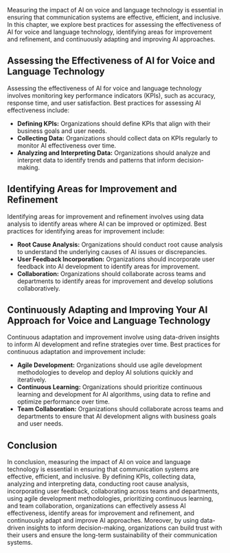 
Measuring the impact of AI on voice and language technology is essential in ensuring that communication systems are effective, efficient, and inclusive. In this chapter, we explore best practices for assessing the effectiveness of AI for voice and language technology, identifying areas for improvement and refinement, and continuously adapting and improving AI approaches.

Assessing the Effectiveness of AI for Voice and Language Technology
-------------------------------------------------------------------

Assessing the effectiveness of AI for voice and language technology involves monitoring key performance indicators (KPIs), such as accuracy, response time, and user satisfaction. Best practices for assessing AI effectiveness include:

* **Defining KPIs:** Organizations should define KPIs that align with their business goals and user needs.
* **Collecting Data:** Organizations should collect data on KPIs regularly to monitor AI effectiveness over time.
* **Analyzing and Interpreting Data:** Organizations should analyze and interpret data to identify trends and patterns that inform decision-making.

Identifying Areas for Improvement and Refinement
------------------------------------------------

Identifying areas for improvement and refinement involves using data analysis to identify areas where AI can be improved or optimized. Best practices for identifying areas for improvement include:

* **Root Cause Analysis:** Organizations should conduct root cause analysis to understand the underlying causes of AI issues or discrepancies.
* **User Feedback Incorporation:** Organizations should incorporate user feedback into AI development to identify areas for improvement.
* **Collaboration:** Organizations should collaborate across teams and departments to identify areas for improvement and develop solutions collaboratively.

Continuously Adapting and Improving Your AI Approach for Voice and Language Technology
--------------------------------------------------------------------------------------

Continuous adaptation and improvement involve using data-driven insights to inform AI development and refine strategies over time. Best practices for continuous adaptation and improvement include:

* **Agile Development:** Organizations should use agile development methodologies to develop and deploy AI solutions quickly and iteratively.
* **Continuous Learning:** Organizations should prioritize continuous learning and development for AI algorithms, using data to refine and optimize performance over time.
* **Team Collaboration:** Organizations should collaborate across teams and departments to ensure that AI development aligns with business goals and user needs.

Conclusion
----------

In conclusion, measuring the impact of AI on voice and language technology is essential in ensuring that communication systems are effective, efficient, and inclusive. By defining KPIs, collecting data, analyzing and interpreting data, conducting root cause analysis, incorporating user feedback, collaborating across teams and departments, using agile development methodologies, prioritizing continuous learning, and team collaboration, organizations can effectively assess AI effectiveness, identify areas for improvement and refinement, and continuously adapt and improve AI approaches. Moreover, by using data-driven insights to inform decision-making, organizations can build trust with their users and ensure the long-term sustainability of their communication systems.

